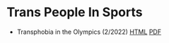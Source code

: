# Trans People In Sports

- Transphobia in the Olympics (2/2022)
	[HTML](pridenight.html)
	[PDF](files/PrideNight_Complete.pdf)

